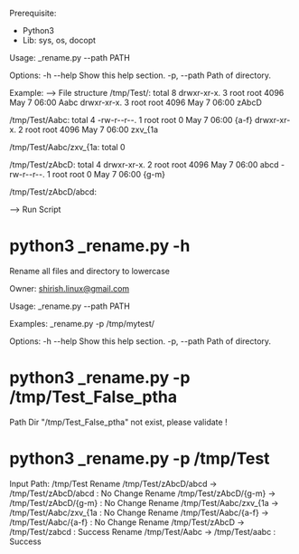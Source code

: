 Prerequisite:
 - Python3
 - Lib: sys, os, docopt

Usage:
  _rename.py --path PATH

Options:
  -h --help     Show this help section.
  -p, --path     Path of directory.

Example:
--> File structure 
 /tmp/Test/:
total 8
drwxr-xr-x. 3 root root 4096 May  7 06:00 Aabc
drwxr-xr-x. 3 root root 4096 May  7 06:00 zAbcD

/tmp/Test/Aabc:
total 4
-rw-r--r--. 1 root root    0 May  7 06:00 {a-f}
drwxr-xr-x. 2 root root 4096 May  7 06:00 zxv_{1a

/tmp/Test/Aabc/zxv_{1a:
total 0

/tmp/Test/zAbcD:
total 4
drwxr-xr-x. 2 root root 4096 May  7 06:00 abcd
-rw-r--r--. 1 root root    0 May  7 06:00 {g-m}

/tmp/Test/zAbcD/abcd:

 --> Run Script 
 # python3 _rename.py -h
Rename all files and directory to lowercase

Owner: shirish.linux@gmail.com

Usage:
  _rename.py --path PATH

Examples:
  _rename.py -p /tmp/mytest/

Options:
  -h --help     Show this help section.
  -p, --path     Path of directory.

# python3 _rename.py -p /tmp/Test_False_ptha
Path Dir "/tmp/Test_False_ptha" not exist, please validate !

# python3 _rename.py -p /tmp/Test
Input Path: /tmp/Test
Rename /tmp/Test/zAbcD/abcd -> /tmp/Test/zAbcD/abcd :  No Change
Rename /tmp/Test/zAbcD/{g-m} -> /tmp/Test/zAbcD/{g-m} :  No Change
Rename /tmp/Test/Aabc/zxv_{1a -> /tmp/Test/Aabc/zxv_{1a :  No Change
Rename /tmp/Test/Aabc/{a-f} -> /tmp/Test/Aabc/{a-f} :  No Change
Rename /tmp/Test/zAbcD -> /tmp/Test/zabcd :  Success
Rename /tmp/Test/Aabc -> /tmp/Test/aabc :  Success

 

